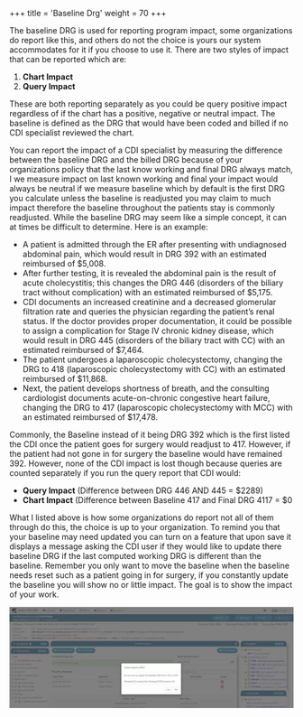 +++
title = 'Baseline Drg'
weight = 70
+++

The baseline DRG is used for reporting program impact, some organizations do report like this, and
others do not the choice is yours our system accommodates for it if you choose to use it. There are two
styles of impact that can be reported which are:

1. **Chart Impact**
2. **Query Impact**

These are both reporting separately as you could be query positive impact regardless of if the chart has
a positive, negative or neutral impact. The baseline is defined as the DRG that would have been coded
and billed if no CDI specialist reviewed the chart.

You can report the impact of a CDI specialist by measuring the difference between the baseline DRG and
the billed DRG because of your organizations policy that the last know working and final DRG always
match, I we measure impact on last known working and final your impact would always be neutral if we
measure baseline which by default is the first DRG you calculate unless the baseline is readjusted you
may claim to much impact therefore the baseline throughout the patients stay is commonly readjusted.
While the baseline DRG may seem like a simple concept, it can at times be difficult to determine. Here is
an example:

-  A patient is admitted through the ER after presenting with undiagnosed abdominal pain, which
would result in DRG 392 with an estimated reimbursed of $5,008.
- After further testing, it is revealed the abdominal pain is the result of acute cholecystitis; this
changes the DRG 446 (disorders of the biliary tract without complication) with an estimated
reimbursed of $5,175.
- CDI documents an increased creatinine and a decreased glomerular filtration rate and queries
the physician regarding the patient’s renal status. If the doctor provides proper documentation,
it could be possible to assign a complication for Stage IV chronic kidney disease, which would
result in DRG 445 (disorders of the biliary tract with CC) with an estimated reimbursed of
$7,464.
- The patient undergoes a laparoscopic cholecystectomy, changing the DRG to 418 (laparoscopic
cholecystectomy with CC) with an estimated reimbursed of $11,868.
- Next, the patient develops shortness of breath, and the consulting cardiologist documents
acute-on-chronic congestive heart failure, changing the DRG to 417 (laparoscopic
cholecystectomy with MCC) with an estimated reimbursed of $17,478.

Commonly, the Baseline instead of it being DRG 392 which is the first listed the CDI once the patient
goes for surgery would readjust to 417. However, if the patient had not gone in for surgery the baseline
would have remained 392. However, none of the CDI impact is lost though because queries are counted
separately if you run the query report that CDI would:

- **Query Impact** (Difference between DRG 446 AND 445 = $2289)
- **Chart Impact** (Difference between Baseline 417 and Final DRG 4117 = $0

What I listed above is how some organizations do report not all of them through do this, the choice is up
to your organization. To remind you that your baseline may need updated you can turn on a feature that
upon save it displays a message asking the CDI user if they would like to update there baseline DRG if
the last computed working DRG is different than the baseline. Remember you only want to move the
baseline when the baseline needs reset such as a patient going in for surgery, if you constantly update
the baseline you will show no or little impact. The goal is to show the impact of your work.

![DRG](image-303.jpg)
